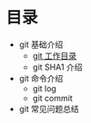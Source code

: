 # 目录

- git 基础介绍
    - [git 工作目录](./chapter1/git%20工作目录介绍.md)
    - git SHA1 介绍
- git 命令介绍
    - git log
    - git commit
- git 常见问题总结
